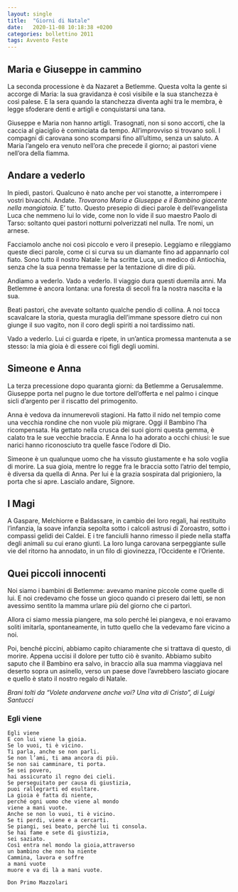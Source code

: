 ```yaml
---
layout: single
title:  "Giorni di Natale"
date:   2020-11-08 10:18:38 +0200
categories: bollettino 2011
tags: Avvento Feste
---
```


## Maria e Giuseppe in cammino

La seconda processione è da Nazaret a Betlemme. Questa volta la gente si accorge di Maria: la sua gravidanza è così visibile e la sua stanchezza è così palese. E la sera quando la stanchezza diventa aghi tra le membra, è legge sfoderare denti e artigli e conquistarsi una tana. 

Giuseppe e Maria non hanno artigli. Trasognati, non si sono accorti, che la caccia al giaciglio è cominciata da tempo. All’improvviso si trovano soli. I compagni di carovana sono scomparsi fino all’ultimo, senza un saluto. A Maria l’angelo era venuto nell’ora che precede il giorno; ai pastori viene nell’ora della fiamma.

## Andare a vederlo

In piedi, pastori. Qualcuno è nato anche per voi stanotte, a interrompere i vostri bivacchi. Andate. *Trovarono Maria e Giuseppe e il Bambino giacente nella mangiatoia.* E’ tutto. Questo presepio di dieci parole è dell’evangelista Luca che nemmeno lui lo vide, come non lo vide il suo maestro Paolo di Tarso: soltanto quei pastori notturni polverizzati nel nulla. Tre nomi, un arnese. 

Facciamolo anche noi così piccolo e vero il presepio. Leggiamo e rileggiamo queste dieci parole, come ci si curva su un diamante fino ad appannarlo col fiato. Sono tutto il nostro Natale: le ha scritte Luca, un medico di Antiochia, senza che la sua penna tremasse per la tentazione di dire di più.

Andiamo a vederlo. Vado a vederlo. Il viaggio dura questi duemila anni. Ma Betlemme è ancora lontana: una foresta di secoli fra la nostra nascita e la sua. 

Beati pastori, che avevate soltanto qualche pendio di collina. A noi tocca scavalcare la storia, questa muraglia dell’immane spessore dietro cui non giunge il suo vagito, non il coro degli spiriti a noi tardissimo nati. 

Vado a vederlo. Lui ci guarda e ripete, in un’antica promessa mantenuta a se stesso: la mia gioia è di essere coi figli degli uomini.


## Simeone e Anna

La terza precessione dopo quaranta giorni: da Betlemme a Gerusalemme. Giuseppe porta nel pugno le due tortore dell’offerta e nel palmo i cinque sicli d’argento per il riscatto del primogenito. 

Anna è vedova da innumerevoli stagioni. Ha fatto il nido nel tempio come una vecchia rondine che non vuole più migrare. Oggi il Bambino l’ha ricompensata. Ha gettato nella crusca dei suoi giorni questa gemma, è calato tra le sue vecchie braccia. E Anna lo ha adorato a occhi chiusi: le sue narici hanno riconosciuto tra quelle fasce l’odore di Dio.

Simeone è un qualunque uomo che ha vissuto giustamente e ha solo voglia di morire. La sua gioia, mentre lo regge fra le braccia sotto l’atrio del tempio, è diversa da quella di Anna. Per lui è la grazia sospirata dal prigioniero, la porta che si apre. Lascialo andare, Signore.

## I Magi

A Gaspare, Melchiorre e Baldassare, in cambio dei loro regali, hai restituito l’infanzia, la soave infanzia sepolta sotto i calcoli astrusi di Zoroastro, sotto i compassi gelidi dei Caldei. 
E i tre fanciulli hanno rimesso il piede nella staffa degli animali su cui erano giunti. La loro lunga carovana serpeggiante sulle vie del ritorno ha annodato, in un filo di giovinezza, l’Occidente e l’Oriente.



## Quei piccoli innocenti

Noi siamo i bambini di Betlemme: avevamo manine piccole come quelle di lui. E noi credevamo che fosse un gioco quando ci presero dai letti, se non avessimo sentito la mamma urlare più del giorno che ci partorì.

Allora ci siamo messia piangere, ma solo perché lei piangeva, e noi eravamo soliti imitarla, spontaneamente, in tutto quello che la vedevamo fare vicino a noi.

Poi, benché piccini, abbiamo capito chiaramente che si trattava di questo, di morire. Appena uccisi il dolore per tutto ciò è svanito. Abbiamo subito saputo che il Bambino era salvo, in braccio alla sua mamma viaggiava nel deserto sopra un asinello, verso un paese dove l’avrebbero lasciato giocare e quello è stato il nostro regalo di Natale. 

*Brani tolti da “Volete andarvene anche voi? Una vita di Cristo”, di Luigi Santucci*


### Egli viene

	Egli viene
	E con lui viene la gioia.			
	Se lo vuoi, ti è vicino.
	Ti parla, anche se non parli.		
	Se non l’ami, ti ama ancora di più.	
	Se non sai camminare, ti porta.		
	Se sei povero,				
	hai assicurato il regno dei cieli.		
	Se perseguitato per causa di giustizia,	
	puoi rallegrarti ed esultare.		
	La gioia è fatta di niente,			
	perché ogni uomo che viene al mondo	
	viene a mani vuote.				
	Anche se non lo vuoi, ti è vicino.	
	Se ti perdi, viene e a cercarti.
	Se piangi, sei beato, perché lui ti consola.
	Se hai fame e sete di giustizia,
	sei saziato.
	Così entra nel mondo la gioia,attraverso
	un bambino che non ha niente
	Cammina, lavora e soffre
	a mani vuote
	muore e va di là a mani vuote.

	Don Primo Mazzolari
